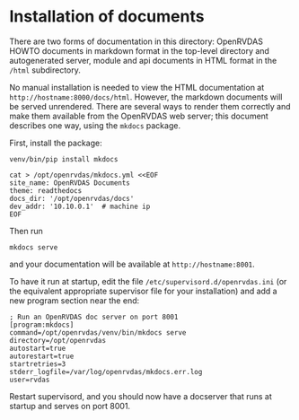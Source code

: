 # Installation of documents

There are two forms of documentation in this directory: OpenRVDAS HOWTO documents in 
markdown format in the top-level directory and autogenerated server, module and api
documents in HTML format in the `/html` subdirectory.

No manual installation is needed to view the HTML documentation at
`http://hostname:8000/docs/html`. However, the markdown documents will be served unrendered. 
There are several ways to render them correctly and make them available from the
OpenRVDAS web server; this document describes one way, using the `mkdocs` package.

First, install the package:
 
```
venv/bin/pip install mkdocs

cat > /opt/openrvdas/mkdocs.yml <<EOF
site_name: OpenRVDAS Documents
theme: readthedocs
docs_dir: '/opt/openrvdas/docs'
dev_addr: '10.10.0.1'  # machine ip
EOF
```

Then run
```
mkdocs serve
```
and your documentation will be available at `http://hostname:8001`.

To have it run at startup, edit the file `/etc/supervisord.d/openrvdas.ini` (or the
equivalent appropriate supervisor file for your installation) and add a new program
section near the end:

```
; Run an OpenRVDAS doc server on port 8001
[program:mkdocs]
command=/opt/openrvdas/venv/bin/mkdocs serve
directory=/opt/openrvdas
autostart=true
autorestart=true
startretries=3
stderr_logfile=/var/log/openrvdas/mkdocs.err.log
user=rvdas
```

Restart supervisord, and you should now have a docserver that runs at startup and serves
on port 8001.
